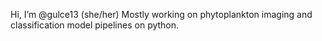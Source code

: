  Hi, I’m @gulce13 (she/her)
Mostly working on phytoplankton imaging and classification model pipelines on python.


<!---
gulce13/gulce13 is a ✨ special ✨ repository because its `README.md` (this file) appears on your GitHub profile.
You can click the Preview link to take a look at your changes.
--->
